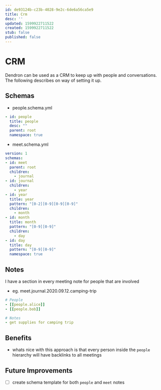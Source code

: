```yaml
---
id: de93124b-c23b-4028-9e2c-6de6a56ca5e9
title: Crm
desc: ''
updated: 1599922711522
created: 1599922711522
stub: false
published: false
---
```


# CRM

Dendron can be used as a CRM to keep up with people and conversations. The following describes on way of setting it up. 

## Schemas
- people.schema.yml
```yml
- id: people
  title: people
  desc: ""
  parent: root
  namespace: true
```

- meet.schema.yml
```yml
version: 1
schemas:
- id: meet
  parent: root
  children:
    - journal
- id: journal
  children:
    - year
- id: year
  title: year
  pattern: "[0-2][0-9][0-9][0-9]"
  children: 
    - month
- id: month
  title: month
  pattern: "[0-9][0-9]"
  children: 
    - day
- id: day
  title: day
  pattern: "[0-9][0-9]"
  namespace: true
```

## Notes
I have a section in every meeting note for people that are involved

- eg. meet.journal.2020.09.12.camping-trip
```yml
# People
- [[people.alice]]
- [[people.bob]]

# Notes
- get supplies for camping trip
```

## Benefits
- whats nice with this approach is that every person inside the `people` hierarchy will have backlinks to all meetings

## Future Improvements
- [ ] create schema template for both `people` and `meet` notes